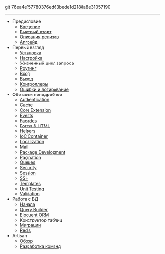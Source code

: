git 76ea4e157780376ed63bede1d2188a8e31057190

---
- Предисловие
  - [Введение](/docs/4.1/introduction)
  - [Быстрый старт](/docs/4.1/quick)
  - [Описания релизов](/docs/4.1/releases)
  - [Апгрейд](/docs/4.1/upgrade)
- Первый взгляд
  - [Установка](/docs/4.1/installation)
  - [Настройка](/docs/4.1/configuration)
  - [Жизненный цикл запроса](/docs/4.1/lifecycle)
  - [Роутинг](/docs/4.1/routing)
  - [Вход](/docs/4.1/requests)
  - [Выход](/docs/4.1/responses)
  - [Контроллеры](/docs/4.1/controllers)
  - [Ошибки и логирование](/docs/4.1/errors)
- Обо всем поподробнее
  - [Authentication](/docs/4.1/security)
  - [Cache](/docs/4.1/cache)
  - [Core Extension](/docs/4.1/extending)
  - [Events](/docs/4.1/events)
  - [Facades](/docs/4.1/facades)
  - [Forms & HTML](/docs/4.1/html)
  - [Helpers](/docs/4.1/helpers)
  - [IoC Container](/docs/4.1/ioc)
  - [Localization](/docs/4.1/localization)
  - [Mail](/docs/4.1/mail)
  - [Package Development](/docs/4.1/packages)
  - [Pagination](/docs/4.1/pagination)
  - [Queues](/docs/4.1/queues)
  - [Security](/docs/4.1/security)
  - [Session](/docs/4.1/session)
  - [SSH](/docs/4.1/ssh)
  - [Templates](/docs/4.1/templates)
  - [Unit Testing](/docs/4.1/testing)
  - [Validation](/docs/4.1/validation)
- Работа с БД
  - [Начала](/docs/4.1/database)
  - [Query Builder](/docs/4.1/queries)
  - [Eloquent ORM](/docs/4.1/eloquent)
  - [Конструктор таблиц](/docs/4.1/schema)
  - [Миграции](/docs/4.1/migrations)
  - [Redis](/docs/4.1/redis)
- Artisan
  - [Обзор](/docs/4.1/artisan)
  - [Разработка команд](/docs/4.1/commands)